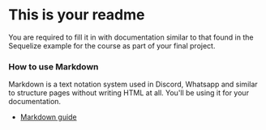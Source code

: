 # This is your readme
You are required to fill it in with documentation similar to that found in the Sequelize example for the course as part of your final project.

### How to use Markdown
Markdown is a text notation system used in Discord, Whatsapp and similar to structure pages without writing HTML at all. You'll be using it for your documentation.
* [Markdown guide](https://perkertik.github.io/Final-Project-Earthquake/)
